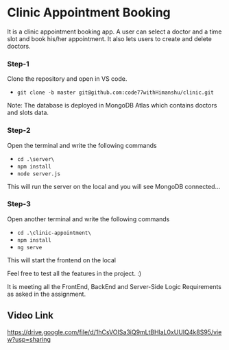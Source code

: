 # Clinic Appointment Booking 
It is a clinic appointment booking app. 
A user can select a doctor and a time slot and book his/her appointment. 
It also lets users to create and delete doctors.


### Step-1
Clone the repository and open in VS code.
 - `git clone -b master git@github.com:code77withHimanshu/clinic.git`

Note: The database is deployed in MongoDB Atlas which contains doctors and slots data.


### Step-2
Open the terminal and write the following commands

- `cd .\server\`
- `npm install`
- `node server.js`

This will run the server on the local and you will see MongoDB connected...


### Step-3
Open another terminal and write the following commands

- `cd .\clinic-appointment\`
- `npm install`
- `ng serve`

This will start the frontend on the local




Feel free to test all the features in the project. :)



It is meeting all the FrontEnd, BackEnd and Server-Side Logic Requirements as asked in the assignment. 


## Video Link
https://drive.google.com/file/d/1hCsVOISa3iQ9mLtBHlaL0xUUIQ4k8S95/view?usp=sharing
